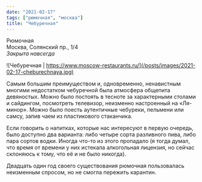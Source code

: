 ```yaml
---
date: "2021-02-17"
tags: ["рюмочная", "москва"]
title: "Чебуречная"
---
```


Рюмочная\
Москва, Солянский пр., 1/4\
_Закрыта навсегда_

![Чебуречная | https://www.moscow-restaurants.ru/](/posts/images/2021-02-17-cheburechnaya.jpg)


Самым большим преимуществом и, одновременно, ненавистным многими недостатком чебуречной была атмосфера общепита девяностых. Можно было постоять в тесноте за характерными столами и сайдингом, посмотреть телевизор, неизменно настроенный на «Ля-минор». Можно было поесть аутентичные чебуреки, пельмени или самсу, запив чаем из пластикового стаканчика.

<!--more-->

Если говорить о напитках, которые нас интересуют в первую очередь, было доступно два варианта: либо четыре сорта разливного пива, либо пара сортов водки. Иногда что-то из этого пропадало (я тогда думал, что время от времени у них истекала алкогольная лицензия, но сейчас склоняюсь к тому, что её и не было никогда).

Двадцать один год своего существования рюмочная пользовалась неизменным спросом, но не смогла пережить карантин.